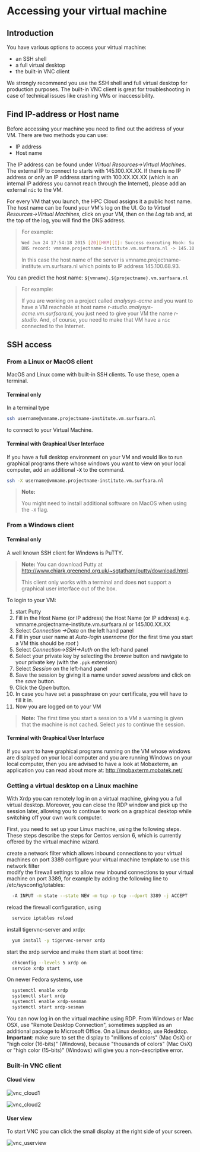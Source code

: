 # Accessing your virtual machine

## Introduction

You have various options to access your virtual machine:

* an SSH shell
* a full virtual desktop
* the built-in VNC client

We strongly recommend you use the SSH shell and full virtual desktop for production purposes. The built-in VNC client is great for troubleshooting in case of technical issues like crashing VMs or inaccessibility.

## Find IP-address or Host name

Before accessing your machine you need to find out the address of your VM. There are two methods you can use:
* IP address
* Host name

The IP address can be found under _Virtual Resources->Virtual Machines_. The external IP to connect to starts with 145.100.XX.XX. If there is no IP address or only an IP address starting with 100.XX.XX.XX (which is an internal IP address you cannot reach through the Internet), please add an external `nic` to the VM.

For every VM that you launch, the HPC Cloud assigns it a public host name. The host name can be found your VM's log on the UI. Go to _Virtual Resources->Virtual Machines_, click on your VM, then on the _Log_ tab and, at the top of the log, you will find the DNS address. 

>For example:
> 
>```sh
>Wed Jun 24 17:54:18 2015 [Z0][HKM][I]: Success executing Hook: SurfSARA_Dns: Added
>DNS record: vmname.projectname-institute.vm.surfsara.nl -> 145.100.68.93. 
>```
>
>In this case the host name of the server is vmname.projectname-institute.vm.surfsara.nl which points to IP address 145.100.68.93.

You can predict the host name: `${vmname}.${projectname}.vm.surfsara.nl`

>For example:
>
>If you are working on a project called _analysys-acme_ and you want to have a VM reachable at host name _r-studio.analysys-acme.vm.surfsara.nl_, you just need to give your VM the name _r-studio_. And, of course, you need to make that VM have a `nic` connected to the Internet.

## SSH access

### From a Linux or MacOS client

MacOS and Linux come with built-in SSH clients. To use these, open a terminal.

#### Terminal only

In a terminal type

```sh
ssh username@vmname.projectname-institute.vm.surfsara.nl
```
to connect to your Virtual Machine.

#### Terminal with Graphical User Interface

If you have a full desktop environment on your VM and would like to run graphical programs there whose windows you want to view on your local computer, add an additional **`-X`** to the command.  

```sh
ssh -X username@vmname.projectname-institute.vm.surfsara.nl
```

>**Note:**
>
>You might need to install additional software on MacOS when using the `-X` flag.

### From a Windows client

#### Terminal only
A well known SSH client for Windows is PuTTY. 

>**Note:**
>You can download Putty at http://www.chiark.greenend.org.uk/~sgtatham/putty/download.html. 
>
>This client only works with a terminal and does **not** support a graphical user interface out of the box.

To login to your VM:
1. start Putty
1. Fill in the Host Name (or IP address) the Host Name (or IP address) e.g. vmname.projectname-institute.vm.surfsara.nl or 145.100.XX.XX
1. Select _Connection ->Data_ on the left hand panel
1. Fill in your user name at _Auto-login username_ (for the first time you start a VM this should be _root_ )
1. Select _Connection->SSH->Auth_ on the left-hand panel
1. Select your private key by selecting the _browse_ button and navigate to your private key (with the `.ppk` extension)
1. Select _Session_ on the left-hand panel
1. Save the session by giving it a name under _saved sessions_ and click on the _save_ button.
1. Click the _Open_ button.
1. In case you have set a passphrase on your certificate, you will have to fill it in.
1. Now you are logged on to your VM

>**Note:**
>The first time you start a session to a VM a warning is given that the machine is not cached. Select _yes_ to continue the session.

#### Terminal with Graphical User Interface
If you want to have graphical programs running on the VM whose windows are displayed on your local computer and you are running Windows on your local computer, then you are advised to have a look at Mobaxterm, an application you can read about more at: http://mobaxterm.mobatek.net/

### Getting a virtual desktop on a Linux machine

With Xrdp you can remotely log in on a virtual machine, giving you a full virtual desktop. Moreover, you can close the RDP window and pick up the session later, allowing you to continue to work on a graphical desktop while switching off your own work computer.

First, you need to set up your Linux machine, using the following steps. These steps describe the steps for Centos version 6, which is currently offered by the virtual machine wizard.

create a network filter which allows inbound connections to your virtual machines on port 3389 
configure your virtual machine template to use this network filter  
modify the firewall settings to allow new inbound connections to your virtual machine on port 3389, for example by adding the following line to /etc/sysconfig/iptables:
``` bash
  -A INPUT -m state --state NEW -m tcp -p tcp --dport 3389 -j ACCEPT
```
 reload the firewall configuration, using
``` bash
  service iptables reload
```
 install tigervnc-server and xrdp:
``` bash
  yum install -y tigervnc-server xrdp
```
 start the xrdp service and make them start at boot time:
``` bash
  chkconfig --levels 5 xrdp on
  service xrdp start
```
On newer Fedora systems, use
``` bash
  systemctl enable xrdp
  systemctl start xrdp
  systemctl enable xrdp-sesman
  systemctl start xrdp-sesman
```
 You can now log in on the virtual machine using RDP. From Windows or Mac OSX, use "Remote Desktop Connection", sometimes supplied as an additional package to Microsoft Office. On a Linux desktop, use Rdesktop. **Important**: make sure to set the display to "millions of colors" (Mac OsX) or "high color (16-bits)" (Windows), because "thousands of colors" (Mac OsX) or "high color (15-bits)" (Windows) will give you a non-descriptive error.
 


### Built-in VNC client
#### Cloud view
![vnc_cloud1](https://doc.hpccloud.surfsara.nl/oortdoc/docs/raw/master/images/vnc_cloud1.png)

![vnc_cloud2](https://doc.hpccloud.surfsara.nl/oortdoc/docs/raw/master/images/vnc_cloud2.png)





#### User view
To start VNC you can click the small display at the right side of your screen.


![vnc_userview](https://doc.hpccloud.surfsara.nl/oortdoc/docs/raw/master/images/vnc_userview.png)

